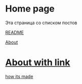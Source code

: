# Home page

Эта страница со списком постов

[README](README.md)

[About](about.md)

# [About with link](about.md)

[how its made](nix-static-site-blog.md)